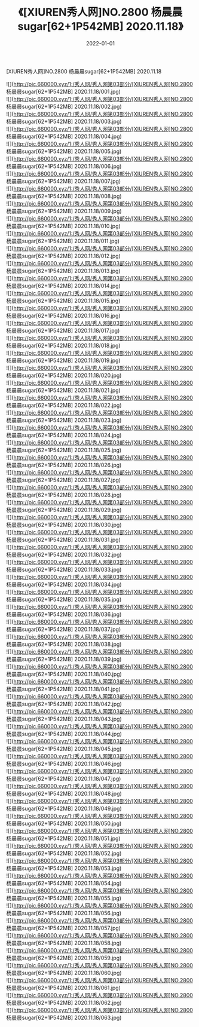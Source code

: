 ﻿---
layout: post
title:  《[XIUREN秀人网]NO.2800 杨晨晨sugar[62+1P542MB] 2020.11.18》
date:   2022-01-01
img: http://pic.660000.xyz/1:/秀人网/秀人网第03部分/[XIUREN秀人网]NO.2800 杨晨晨sugar[62+1P542MB] 2020.11.18/000.jpg
categories: [美女, 清纯, 唯美]
---

[XIUREN秀人网]NO.2800 杨晨晨sugar[62+1P542MB] 2020.11.18

 ![](http://pic.660000.xyz/1:/秀人网/秀人网第03部分/[XIUREN秀人网]NO.2800 杨晨晨sugar[62+1P542MB] 2020.11.18/001.jpg) <br>![](http://pic.660000.xyz/1:/秀人网/秀人网第03部分/[XIUREN秀人网]NO.2800 杨晨晨sugar[62+1P542MB] 2020.11.18/002.jpg) <br>![](http://pic.660000.xyz/1:/秀人网/秀人网第03部分/[XIUREN秀人网]NO.2800 杨晨晨sugar[62+1P542MB] 2020.11.18/003.jpg) <br>![](http://pic.660000.xyz/1:/秀人网/秀人网第03部分/[XIUREN秀人网]NO.2800 杨晨晨sugar[62+1P542MB] 2020.11.18/004.jpg) <br>![](http://pic.660000.xyz/1:/秀人网/秀人网第03部分/[XIUREN秀人网]NO.2800 杨晨晨sugar[62+1P542MB] 2020.11.18/005.jpg) <br>![](http://pic.660000.xyz/1:/秀人网/秀人网第03部分/[XIUREN秀人网]NO.2800 杨晨晨sugar[62+1P542MB] 2020.11.18/006.jpg) <br>![](http://pic.660000.xyz/1:/秀人网/秀人网第03部分/[XIUREN秀人网]NO.2800 杨晨晨sugar[62+1P542MB] 2020.11.18/007.jpg) <br>![](http://pic.660000.xyz/1:/秀人网/秀人网第03部分/[XIUREN秀人网]NO.2800 杨晨晨sugar[62+1P542MB] 2020.11.18/008.jpg) <br>![](http://pic.660000.xyz/1:/秀人网/秀人网第03部分/[XIUREN秀人网]NO.2800 杨晨晨sugar[62+1P542MB] 2020.11.18/009.jpg) <br>![](http://pic.660000.xyz/1:/秀人网/秀人网第03部分/[XIUREN秀人网]NO.2800 杨晨晨sugar[62+1P542MB] 2020.11.18/010.jpg) <br>![](http://pic.660000.xyz/1:/秀人网/秀人网第03部分/[XIUREN秀人网]NO.2800 杨晨晨sugar[62+1P542MB] 2020.11.18/011.jpg) <br>![](http://pic.660000.xyz/1:/秀人网/秀人网第03部分/[XIUREN秀人网]NO.2800 杨晨晨sugar[62+1P542MB] 2020.11.18/012.jpg) <br>![](http://pic.660000.xyz/1:/秀人网/秀人网第03部分/[XIUREN秀人网]NO.2800 杨晨晨sugar[62+1P542MB] 2020.11.18/013.jpg) <br>![](http://pic.660000.xyz/1:/秀人网/秀人网第03部分/[XIUREN秀人网]NO.2800 杨晨晨sugar[62+1P542MB] 2020.11.18/014.jpg) <br>![](http://pic.660000.xyz/1:/秀人网/秀人网第03部分/[XIUREN秀人网]NO.2800 杨晨晨sugar[62+1P542MB] 2020.11.18/015.jpg) <br>![](http://pic.660000.xyz/1:/秀人网/秀人网第03部分/[XIUREN秀人网]NO.2800 杨晨晨sugar[62+1P542MB] 2020.11.18/016.jpg) <br>![](http://pic.660000.xyz/1:/秀人网/秀人网第03部分/[XIUREN秀人网]NO.2800 杨晨晨sugar[62+1P542MB] 2020.11.18/017.jpg) <br>![](http://pic.660000.xyz/1:/秀人网/秀人网第03部分/[XIUREN秀人网]NO.2800 杨晨晨sugar[62+1P542MB] 2020.11.18/018.jpg) <br>![](http://pic.660000.xyz/1:/秀人网/秀人网第03部分/[XIUREN秀人网]NO.2800 杨晨晨sugar[62+1P542MB] 2020.11.18/019.jpg) <br>![](http://pic.660000.xyz/1:/秀人网/秀人网第03部分/[XIUREN秀人网]NO.2800 杨晨晨sugar[62+1P542MB] 2020.11.18/020.jpg) <br>![](http://pic.660000.xyz/1:/秀人网/秀人网第03部分/[XIUREN秀人网]NO.2800 杨晨晨sugar[62+1P542MB] 2020.11.18/021.jpg) <br>![](http://pic.660000.xyz/1:/秀人网/秀人网第03部分/[XIUREN秀人网]NO.2800 杨晨晨sugar[62+1P542MB] 2020.11.18/022.jpg) <br>![](http://pic.660000.xyz/1:/秀人网/秀人网第03部分/[XIUREN秀人网]NO.2800 杨晨晨sugar[62+1P542MB] 2020.11.18/023.jpg) <br>![](http://pic.660000.xyz/1:/秀人网/秀人网第03部分/[XIUREN秀人网]NO.2800 杨晨晨sugar[62+1P542MB] 2020.11.18/024.jpg) <br>![](http://pic.660000.xyz/1:/秀人网/秀人网第03部分/[XIUREN秀人网]NO.2800 杨晨晨sugar[62+1P542MB] 2020.11.18/025.jpg) <br>![](http://pic.660000.xyz/1:/秀人网/秀人网第03部分/[XIUREN秀人网]NO.2800 杨晨晨sugar[62+1P542MB] 2020.11.18/026.jpg) <br>![](http://pic.660000.xyz/1:/秀人网/秀人网第03部分/[XIUREN秀人网]NO.2800 杨晨晨sugar[62+1P542MB] 2020.11.18/027.jpg) <br>![](http://pic.660000.xyz/1:/秀人网/秀人网第03部分/[XIUREN秀人网]NO.2800 杨晨晨sugar[62+1P542MB] 2020.11.18/028.jpg) <br>![](http://pic.660000.xyz/1:/秀人网/秀人网第03部分/[XIUREN秀人网]NO.2800 杨晨晨sugar[62+1P542MB] 2020.11.18/029.jpg) <br>![](http://pic.660000.xyz/1:/秀人网/秀人网第03部分/[XIUREN秀人网]NO.2800 杨晨晨sugar[62+1P542MB] 2020.11.18/030.jpg) <br>![](http://pic.660000.xyz/1:/秀人网/秀人网第03部分/[XIUREN秀人网]NO.2800 杨晨晨sugar[62+1P542MB] 2020.11.18/031.jpg) <br>![](http://pic.660000.xyz/1:/秀人网/秀人网第03部分/[XIUREN秀人网]NO.2800 杨晨晨sugar[62+1P542MB] 2020.11.18/032.jpg) <br>![](http://pic.660000.xyz/1:/秀人网/秀人网第03部分/[XIUREN秀人网]NO.2800 杨晨晨sugar[62+1P542MB] 2020.11.18/033.jpg) <br>![](http://pic.660000.xyz/1:/秀人网/秀人网第03部分/[XIUREN秀人网]NO.2800 杨晨晨sugar[62+1P542MB] 2020.11.18/034.jpg) <br>![](http://pic.660000.xyz/1:/秀人网/秀人网第03部分/[XIUREN秀人网]NO.2800 杨晨晨sugar[62+1P542MB] 2020.11.18/035.jpg) <br>![](http://pic.660000.xyz/1:/秀人网/秀人网第03部分/[XIUREN秀人网]NO.2800 杨晨晨sugar[62+1P542MB] 2020.11.18/036.jpg) <br>![](http://pic.660000.xyz/1:/秀人网/秀人网第03部分/[XIUREN秀人网]NO.2800 杨晨晨sugar[62+1P542MB] 2020.11.18/037.jpg) <br>![](http://pic.660000.xyz/1:/秀人网/秀人网第03部分/[XIUREN秀人网]NO.2800 杨晨晨sugar[62+1P542MB] 2020.11.18/038.jpg) <br>![](http://pic.660000.xyz/1:/秀人网/秀人网第03部分/[XIUREN秀人网]NO.2800 杨晨晨sugar[62+1P542MB] 2020.11.18/039.jpg) <br>![](http://pic.660000.xyz/1:/秀人网/秀人网第03部分/[XIUREN秀人网]NO.2800 杨晨晨sugar[62+1P542MB] 2020.11.18/040.jpg) <br>![](http://pic.660000.xyz/1:/秀人网/秀人网第03部分/[XIUREN秀人网]NO.2800 杨晨晨sugar[62+1P542MB] 2020.11.18/041.jpg) <br>![](http://pic.660000.xyz/1:/秀人网/秀人网第03部分/[XIUREN秀人网]NO.2800 杨晨晨sugar[62+1P542MB] 2020.11.18/042.jpg) <br>![](http://pic.660000.xyz/1:/秀人网/秀人网第03部分/[XIUREN秀人网]NO.2800 杨晨晨sugar[62+1P542MB] 2020.11.18/043.jpg) <br>![](http://pic.660000.xyz/1:/秀人网/秀人网第03部分/[XIUREN秀人网]NO.2800 杨晨晨sugar[62+1P542MB] 2020.11.18/044.jpg) <br>![](http://pic.660000.xyz/1:/秀人网/秀人网第03部分/[XIUREN秀人网]NO.2800 杨晨晨sugar[62+1P542MB] 2020.11.18/045.jpg) <br>![](http://pic.660000.xyz/1:/秀人网/秀人网第03部分/[XIUREN秀人网]NO.2800 杨晨晨sugar[62+1P542MB] 2020.11.18/046.jpg) <br>![](http://pic.660000.xyz/1:/秀人网/秀人网第03部分/[XIUREN秀人网]NO.2800 杨晨晨sugar[62+1P542MB] 2020.11.18/047.jpg) <br>![](http://pic.660000.xyz/1:/秀人网/秀人网第03部分/[XIUREN秀人网]NO.2800 杨晨晨sugar[62+1P542MB] 2020.11.18/048.jpg) <br>![](http://pic.660000.xyz/1:/秀人网/秀人网第03部分/[XIUREN秀人网]NO.2800 杨晨晨sugar[62+1P542MB] 2020.11.18/049.jpg) <br>![](http://pic.660000.xyz/1:/秀人网/秀人网第03部分/[XIUREN秀人网]NO.2800 杨晨晨sugar[62+1P542MB] 2020.11.18/050.jpg) <br>![](http://pic.660000.xyz/1:/秀人网/秀人网第03部分/[XIUREN秀人网]NO.2800 杨晨晨sugar[62+1P542MB] 2020.11.18/051.jpg) <br>![](http://pic.660000.xyz/1:/秀人网/秀人网第03部分/[XIUREN秀人网]NO.2800 杨晨晨sugar[62+1P542MB] 2020.11.18/052.jpg) <br>![](http://pic.660000.xyz/1:/秀人网/秀人网第03部分/[XIUREN秀人网]NO.2800 杨晨晨sugar[62+1P542MB] 2020.11.18/053.jpg) <br>![](http://pic.660000.xyz/1:/秀人网/秀人网第03部分/[XIUREN秀人网]NO.2800 杨晨晨sugar[62+1P542MB] 2020.11.18/054.jpg) <br>![](http://pic.660000.xyz/1:/秀人网/秀人网第03部分/[XIUREN秀人网]NO.2800 杨晨晨sugar[62+1P542MB] 2020.11.18/055.jpg) <br>![](http://pic.660000.xyz/1:/秀人网/秀人网第03部分/[XIUREN秀人网]NO.2800 杨晨晨sugar[62+1P542MB] 2020.11.18/056.jpg) <br>![](http://pic.660000.xyz/1:/秀人网/秀人网第03部分/[XIUREN秀人网]NO.2800 杨晨晨sugar[62+1P542MB] 2020.11.18/057.jpg) <br>![](http://pic.660000.xyz/1:/秀人网/秀人网第03部分/[XIUREN秀人网]NO.2800 杨晨晨sugar[62+1P542MB] 2020.11.18/058.jpg) <br>![](http://pic.660000.xyz/1:/秀人网/秀人网第03部分/[XIUREN秀人网]NO.2800 杨晨晨sugar[62+1P542MB] 2020.11.18/059.jpg) <br>![](http://pic.660000.xyz/1:/秀人网/秀人网第03部分/[XIUREN秀人网]NO.2800 杨晨晨sugar[62+1P542MB] 2020.11.18/060.jpg) <br>![](http://pic.660000.xyz/1:/秀人网/秀人网第03部分/[XIUREN秀人网]NO.2800 杨晨晨sugar[62+1P542MB] 2020.11.18/061.jpg) <br>![](http://pic.660000.xyz/1:/秀人网/秀人网第03部分/[XIUREN秀人网]NO.2800 杨晨晨sugar[62+1P542MB] 2020.11.18/062.jpg) <br>![](http://pic.660000.xyz/1:/秀人网/秀人网第03部分/[XIUREN秀人网]NO.2800 杨晨晨sugar[62+1P542MB] 2020.11.18/063.jpg) <br>
